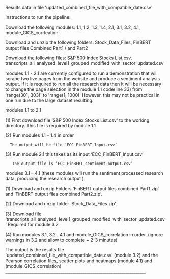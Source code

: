 Results data in file 'updated_combined_file_with_compatible_date.csv'


Instructions to run the pipeline:

Download the following modules: 1.1, 1.2, 1.3, 1.4, 2.1, 3.1, 3.2, 4.1, module_GICS_corrleation  

Download and unzip the following folders: Stock_Data_Files, FinBERT output files Combined Part1 / and Part2

Download the following files: S&P 500 Index Stocks List.csv, transcripts_all_analysed_level1_grouped_modified_with_sector_updated.csv

modules 1.1 - 2.1 are currently configured to run a demonstration that will scrape two live pages from the website and 
produce a sentiment analysis output. 
If it is required to run all the research data then it will be necessary 
to change the page selection in the module 1.1 code(line 33) from 'range(301, 303)' to 'range(1, 1000)' 
However, this may not be practical in one run due to the large dataset resulting.






modules 1.1 to 2.1

(1) First download file ‘S&P 500 Index Stocks List.csv' to the working directory. This file is required by module 1.1

(2) Run modules 1.1 – 1.4 in order

      The output will be file ‘ECC_FinBERT_Input.csv’
      
(3) Run module 2.1 this takes as its input ‘ECC_FinBERT_Input.csv’

       The output file is ‘ECC_FinBERT_sentiment_output.csv’
       

       
modules 3.1 – 4.1 (these modules will run the sentiment processed research data, producing the research output )

(1) Download and unzip Folders ‘FinBERT output files combined Part1.zip’ and ’FinBERT output files combined Part2.zip’.

(2)  Download and unzip folder ‘Stock_Data_Files.zip’.

(3)  Download file ‘transcripts_all_analysed_level1_grouped_modified_with_sector_updated.csv’ Required for module 3.2

(4) Run modules 3.1, 3.2 , 4.1 and module_GICS_correlation in order. (ignore warnings in 3.2 and allow to complete ~ 2-3 minutes)


The output is the results file 'updated_combined_file_with_compatible_date.csv' (module 3.2)
and the Pearson correlation files, scatter plots and heatmaps.(module 4.1) and (module_GICS_correlation)
    _____________________________________________________________________
